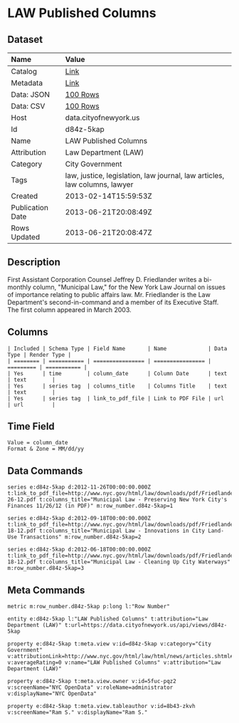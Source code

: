 # LAW Published Columns

## Dataset

| Name | Value |
| :--- | :---- |
| Catalog | [Link](https://catalog.data.gov/dataset/law-published-columns-43e0a) |
| Metadata | [Link](https://data.cityofnewyork.us/api/views/d84z-5kap) |
| Data: JSON | [100 Rows](https://data.cityofnewyork.us/api/views/d84z-5kap/rows.json?max_rows=100) |
| Data: CSV | [100 Rows](https://data.cityofnewyork.us/api/views/d84z-5kap/rows.csv?max_rows=100) |
| Host | data.cityofnewyork.us |
| Id | d84z-5kap |
| Name | LAW Published Columns |
| Attribution | Law Department (LAW) |
| Category | City Government |
| Tags | law, justice, legislation, law journal, law articles, law columns, lawyer |
| Created | 2013-02-14T15:59:53Z |
| Publication Date | 2013-06-21T20:08:49Z |
| Rows Updated | 2013-06-21T20:08:47Z |

## Description

First Assistant Corporation Counsel Jeffrey D. Friedlander writes a bi-monthly column, "Municipal Law," for the New York Law Journal on issues of importance relating to public affairs law. Mr. Friedlander is the Law Department's second-in-command and a member of its Executive Staff. The first column appeared in March 2003.

## Columns

```ls
| Included | Schema Type | Field Name       | Name             | Data Type | Render Type |
| ======== | =========== | ================ | ================ | ========= | =========== |
| Yes      | time        | column_date      | Column Date      | text      | text        |
| Yes      | series tag  | columns_title    | Columns Title    | text      | text        |
| Yes      | series tag  | link_to_pdf_file | Link to PDF File | url       | url         |
```

## Time Field

```ls
Value = column_date
Format & Zone = MM/dd/yy
```

## Data Commands

```ls
series e:d84z-5kap d:2012-11-26T00:00:00.000Z t:link_to_pdf_file=http://www.nyc.gov/html/law/downloads/pdf/Friedlander%20Jeff%20Newspaper%20Article%2011-26-12.pdf t:columns_title="Municipal Law - Preserving New York City's Finances 11/26/12 (in PDF)" m:row_number.d84z-5kap=1

series e:d84z-5kap d:2012-09-18T00:00:00.000Z t:link_to_pdf_file=http://www.nyc.gov/html/law/downloads/pdf/Friedlander%20Jeff%20Newspaper%20Article%209-18-12.pdf t:columns_title="Municipal Law - Innovations in City Land-Use Transactions" m:row_number.d84z-5kap=2

series e:d84z-5kap d:2012-06-18T00:00:00.000Z t:link_to_pdf_file=http://www.nyc.gov/html/law/downloads/pdf/Friedlander%20Jeff%20Newspaper%20Article%206-18-12.pdf t:columns_title="Municipal Law - Cleaning Up City Waterways" m:row_number.d84z-5kap=3
```

## Meta Commands

```ls
metric m:row_number.d84z-5kap p:long l:"Row Number"

entity e:d84z-5kap l:"LAW Published Columns" t:attribution="Law Department (LAW)" t:url=https://data.cityofnewyork.us/api/views/d84z-5kap

property e:d84z-5kap t:meta.view v:id=d84z-5kap v:category="City Government" v:attributionLink=http://www.nyc.gov/html/law/html/news/articles.shtml#2012 v:averageRating=0 v:name="LAW Published Columns" v:attribution="Law Department (LAW)"

property e:d84z-5kap t:meta.view.owner v:id=5fuc-pqz2 v:screenName="NYC OpenData" v:roleName=administrator v:displayName="NYC OpenData"

property e:d84z-5kap t:meta.view.tableauthor v:id=8b43-zkvh v:screenName="Ram S." v:displayName="Ram S."
```